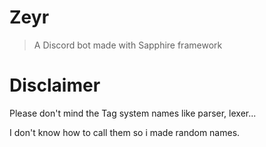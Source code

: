 # Zeyr
> A Discord bot made with Sapphire framework

# Disclaimer
Please don't mind the Tag system names like parser, lexer...

I don't know how to call them so i made random names.